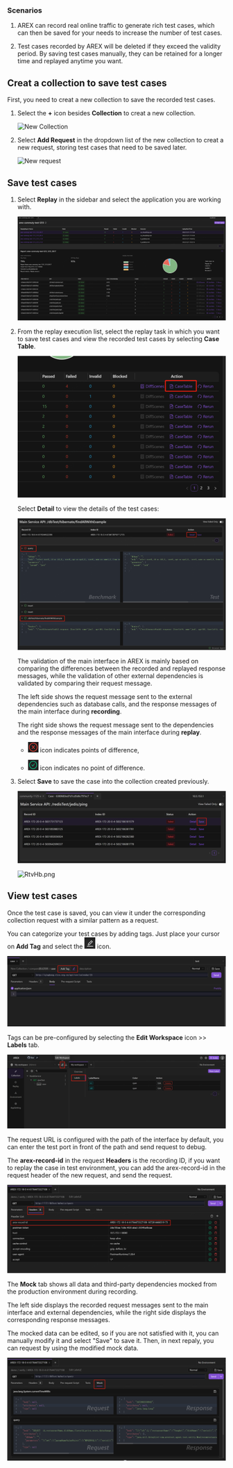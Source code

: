 ### Scenarios

1. AREX can record real online traffic to generate rich test cases, which can then be saved for your needs to increase the number of test cases.

2. Test cases recorded by AREX will be deleted if they exceed the validity period. By saving test cases manually, they can be retained for a longer time and replayed anytime you want.

## Creat a collection to save test cases

First, you need to creat a new collection to save the recorded test cases.

1. Select the **+** icon besides **Collection** to creat a new collection.

    <img src="https://i.328888.xyz/2023/02/09/3TiPX.png" alt="New Collection" width="400" height="" />

2. Select **Add Request** in the dropdown list of the new collection to creat a new request, storing test cases that need to be saved later.

    <img src="https://i.328888.xyz/2023/02/09/3T59J.png" alt="New request" width="400" height="" />

## Save test cases

1. Select **Replay** in the sidebar and select the application you are working with.

    ![回放报告](../resource/c3.report2.png)

2. From the replay execution list, select the replay task in which you want to save test cases and view the recorded test cases by selecting **Case Table**.

    ![用例](../resource/c3.case.png)

    Select **Detail** to view the details of the test cases:

    ![用例细节](../resource/c3.detail.png)
    
    The validation of the main interface in AREX is mainly based on comparing the differences between the recorded and replayed response messages, while the validation of other external dependencies is validated by comparing their request message. 
    
    The left side shows the request message sent to the external dependencies such as database calls, and the response messages of the main interface during **recording**.
    
    The right side shows the request message sent to the dependencies and the response messages of the main interface during **replay**.
    
    - ![](../resource/c3.fail.png) icon indicates points of difference, 
    
    - ![](../resource/c2.save.png) icon indicates no point of difference.

3. Select **Save** to save the case into the collection created previously.

    ![保存用例](../resource/c3.savecase.png)

    <img src="https://i.328888.xyz/2023/02/10/RtvHb.png" alt="RtvHb.png" width="400" height="" />

## View test cases

Once the test case is saved, you can view it under the corresponding collection request with a similar pattern as a request.

You can categorize your test cases by adding tags. Just place your cursor on **Add Tag** and select the ![](../resource/c1.rename.png) icon. 

![查看用例](../resource/c3.case.3.png)

Tags can be pre-configured by selecting the **Edit Workspace** icon >> **Labels** tab.

![管理标签](../resource/c4.addlabel.png)

The request URL is configured with the path of the interface by default, you can enter the test port in front of the path and send request to debug.

The **arex-record-id** in the request **Headers** is the recording ID, if you want to replay the case in test environment, you can add the arex-record-id in the request header of the new request, and send the request.

![查看用例](../resource/c3.case1.png)

The **Mock** tab shows all data and third-party dependencies mocked from the production environment during recording. 

The left side displays the recorded request messages sent to the main interface and external dependencies, while the right side displays the corresponding response messages.

The mocked data can be edited, so if you are not satisfied with it, you can manually modify it and select "Save" to save it. Then, in next repaly, you can request by using the modified mock data.

![查看用例](../resource/c3.case2.png)
